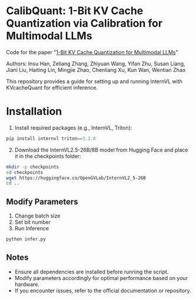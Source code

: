 # CalibQuant: 1-Bit KV Cache Quantization via Calibration for Multimodal LLMs 

Code for the paper "[1-Bit KV Cache Quantization for Multimodal LLMs](https://arxiv.org/pdf/2502.14882v1)"

Authors: Insu Han, Zeliang Zhang, Zhiyuan Wang, Yifan Zhu, Susan Liang, Jiani Liu, Haiting Lin, Mingjie Zhao, Chenliang Xu, Kun Wan, Wentian Zhao


This repository provides a guide for setting up and running InternVL with KVcacheQuant for efficient inference.

# Installation

1. Install required packages (e.g., InternVL,  Triton):
```python
pip install internvl triton==3.2.0
```
2. Download the InternVL2.5-26B/8B model from Hugging Face and place it in the checkpoints folder:

```bash
mkdir -p checkpoints
cd checkpoints
wget https://huggingface.co/OpenGVLab/InternVL2_5-26B
cd ..
```

## Modify Parameters

1. Change batch size
2. Set bit number
3. Run Inference
```python
python infer.py
```

## Notes

- Ensure all dependencies are installed before running the script.
- Modify parameters accordingly for optimal performance based on your hardware.
- If you encounter issues, refer to the official documentation or repository.

